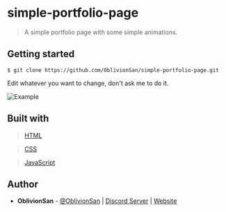 # simple-portfolio-page
> A simple portfolio page with some simple animations.

## Getting started

```
$ git clone https://github.com/OblivionSan/simple-portfolio-page.git
```


Edit whatever you want to change, don't ask me to do it.

![Example](img/example.gif)

## Built with
> [HTML](http://devdocs.io/html/)

> [CSS](http://devdocs.io/css/)

> [JavaScript](https://developer.mozilla.org/en-US/docs/Web/JavaScript)

## Author
- **OblivionSan** - [@OblivionSan](https://twitter.com/OblivionSan) | [Discord Server](https://discord.gg/kxNeGRC) | [Website](https://oblivionsan.tk)